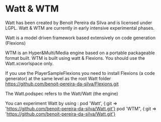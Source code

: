 Watt & WTM
==========

Watt has been created by Benoit Pereira da Silva and is licensed under LGPL.
Watt & WTM are currently in early intensive experimental phases.

Watt is a model driven framework based extensively on code generation (Flexions)

WTM is an Hyper&Multi/Media engine based on a portable packageable  format built.
WTM is built using watt & Flexions.
You should use the Watt.xcworlspace only.

If you use the PlayerSampleFlexions you need to install Flexions (a code generator) at the same level as the root Watt folder
https://github.com/benoit-pereira-da-silva/Flexions.git


The Watt.podspec refers to the Watt/Watt (the engine)

You can experiment Watt by using :
pod 'Watt', {:git => 'https://github.com/benoit-pereira-da-silva/Watt.git'}
pod 'WTM", {:git => 'https://github.com/benoit-pereira-da-silva/Watt.git'}
